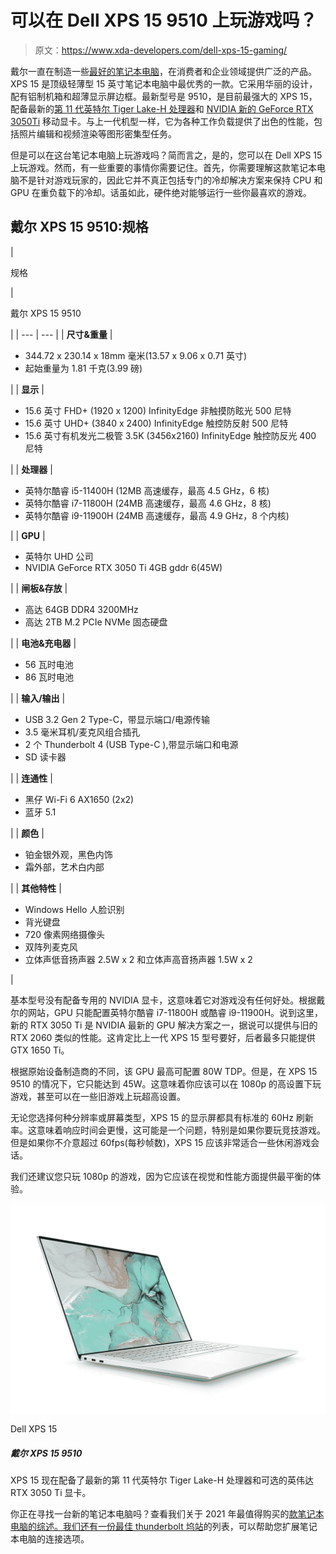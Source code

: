 # 可以在 Dell XPS 15 9510 上玩游戏吗？

> 原文：<https://www.xda-developers.com/dell-xps-15-gaming/>

戴尔一直在制造一些[最好的笔记本电脑](https://www.xda-developers.com/best-dell-laptops/)，在消费者和企业领域提供广泛的产品。XPS 15 是顶级轻薄型 15 英寸笔记本电脑中最优秀的一款。它采用华丽的设计，配有铝制机箱和超薄显示屏边框。最新型号是 9510，是目前最强大的 XPS 15，配备最新的[第 11 代英特尔 Tiger Lake-H 处理器](https://www.xda-developers.com/intel-announces-11th-gen-processors-gaming-laptops/)和 [NVIDIA 新的 GeForce RTX 3050Ti](https://www.xda-developers.com/nvidia-announces-geforce-rtx-3050-and-3050-ti-gpus-for-laptops/) 移动显卡。与上一代机型一样，它为各种工作负载提供了出色的性能，包括照片编辑和视频渲染等图形密集型任务。

但是可以在这台笔记本电脑上玩游戏吗？简而言之，是的，您可以在 Dell XPS 15 上玩游戏。然而，有一些重要的事情你需要记住。首先，你需要理解这款笔记本电脑不是针对游戏玩家的，因此它并不真正包括专门的冷却解决方案来保持 CPU 和 GPU 在重负载下的冷却。话虽如此，硬件绝对能够运行一些你最喜欢的游戏。

## 戴尔 XPS 15 9510:规格

| 

规格

 | 

戴尔 XPS 15 9510

 |
| --- | --- |
| **尺寸&重量** | 

*   344.72 x 230.14 x 18mm 毫米(13.57 x 9.06 x 0.71 英寸)
*   起始重量为 1.81 千克(3.99 磅)

 |
| **显示** | 

*   15.6 英寸 FHD+ (1920 x 1200) InfinityEdge 非触摸防眩光 500 尼特
*   15.6 英寸 UHD+ (3840 x 2400) InfinityEdge 触控防反射 500 尼特
*   15.6 英寸有机发光二极管 3.5K (3456x2160) InfinityEdge 触控防反光 400 尼特

 |
| **处理器** | 

*   英特尔酷睿 i5-11400H (12MB 高速缓存，最高 4.5 GHz，6 核)
*   英特尔酷睿 i7-11800H (24MB 高速缓存，最高 4.6 GHz，8 核)
*   英特尔酷睿 i9-11900H (24MB 高速缓存，最高 4.9 GHz，8 个内核)

 |
| **GPU** | 

*   英特尔 UHD 公司
*   NVIDIA GeForce RTX 3050 Ti 4GB gddr 6(45W)

 |
| **闸板&存放** | 

*   高达 64GB DDR4 3200MHz
*   高达 2TB M.2 PCIe NVMe 固态硬盘

 |
| **电池&充电器** | 

*   56 瓦时电池
*   86 瓦时电池

 |
| **输入/输出** | 

*   USB 3.2 Gen 2 Type-C，带显示端口/电源传输
*   3.5 毫米耳机/麦克风组合插孔
*   2 个 Thunderbolt 4 (USB Type-C ),带显示端口和电源
*   SD 读卡器

 |
| **连通性** | 

*   黑仔 Wi-Fi 6 AX1650 (2x2)
*   蓝牙 5.1

 |
| **颜色** | 

*   铂金银外观，黑色内饰
*   霜外部，艺术白内部

 |
| **其他特性** | 

*   Windows Hello 人脸识别
*   背光键盘
*   720 像素网络摄像头
*   双阵列麦克风
*   立体声低音扬声器 2.5W x 2 和立体声高音扬声器 1.5W x 2

 |

基本型号没有配备专用的 NVIDIA 显卡，这意味着它对游戏没有任何好处。根据戴尔的网站，GPU 只能配置英特尔酷睿 i7-11800H 或酷睿 i9-11900H。说到这里，新的 RTX 3050 Ti 是 NVIDIA 最新的 GPU 解决方案之一，据说可以提供与旧的 RTX 2060 类似的性能。这肯定比上一代 XPS 15 型号要好，后者最多只能提供 GTX 1650 Ti。

根据原始设备制造商的不同，该 GPU 最高可配置 80W TDP。但是，在 XPS 15 9510 的情况下，它只能达到 45W。这意味着你应该可以在 1080p 的高设置下玩游戏，甚至可以在一些旧游戏上玩超高设置。

无论您选择何种分辨率或屏幕类型，XPS 15 的显示屏都具有标准的 60Hz 刷新率。这意味着响应时间会更慢，这可能是一个问题，特别是如果你要玩竞技游戏。但是如果你不介意超过 60fps(每秒帧数)，XPS 15 应该非常适合一些休闲游戏会话。

我们还建议您只玩 1080p 的游戏，因为它应该在视觉和性能方面提供最平衡的体验。

 <picture>![The Dell XPS 15 is a powerful yet thin-and-light machine for professionals, featuring a color-accurate display, Intel's latest processors, and NVIDIA RTX 30 series graphics.](img/33435748147050f2bc4a270da77f14d5.png)</picture> 

Dell XPS 15

##### 戴尔 XPS 15 9510

XPS 15 现在配备了最新的第 11 代英特尔 Tiger Lake-H 处理器和可选的英伟达 RTX 3050 Ti 显卡。

你正在寻找一台新的笔记本电脑吗？查看我们关于 2021 年最值得购买的[款笔记本电脑的综述。我们还有一份](https://www.xda-developers.com/best-laptops/)[最佳 thunderbolt 坞站](https://www.xda-developers.com/best-thunderbolt-docks/)的列表，可以帮助您扩展笔记本电脑的连接选项。